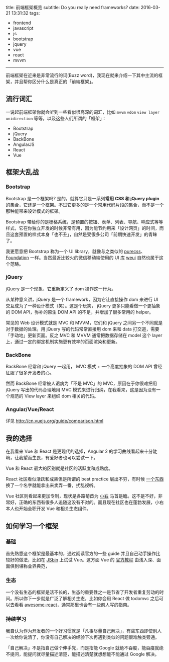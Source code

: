 title: 前端框架概览
subtitle: Do you really need frameworks?
date: 2016-03-21 13:31:32
tags:
  - frontend
  - javascript
  - js
  - bootstrap
  - jquery
  - vue
  - react
  - mvvm
---
前端框架在近来是非常流行的词(Buzz word)，我现在就来介绍一下其中主流的框架，并且帮你区分什么是真正的「前端框架」。

## 流行词汇

一说起前端框架你就会听到一些看似很高深的词汇，比如 `mvvm` `vdom` `view layer` `unidirection` 等等，以及这些人们所谓的「框架」：

- Bootstrap
- jQuery
- BackBone
- AngularJS
- React
- Vue

## 框架大乱战

### Bootstrap

Bootstrap 是一个框架吗? 是的，就算它只是一系列**常用 CSS 和 jQuery plugin** 的集合，它还是一个框架。不过它更多的是一个常用代码片段的集合，而不是一个那种能带来设计模式的框架。

Bootstrap 带给你的是栅格系统，是预置的按钮、表单、列表、导航、响应式等等样式，它在你独立开发的时候非常有用，因为能节约用来「设计网页」的时间，而且这套预置的样式本身「也不丑」，自然是受很多公司「前期快速开发」的青睐了。

我更愿意把 Bootstrap 称为一个 UI library，就像与之类似的 [purecss](http://purecss.io/)、 [Foundation](foundation.zurb.com) 一样。当然最近比较火的微信移动端使用的 UI 库 [weui](https://github.com/weui/weui) 自然也属于这个范畴。

### jQuery

jQuery 是一个现象，它重新定义了 dom 操作这一行为。

从某种意义讲，jQuery 是一个 framework，因为它让直接操作 dom 来进行 UI 交互成为了一种设计模式（笑）。这是个玩笑， jQuery 更多只能看做一个更抽象的 DOM API，弥补的原生 DOM API 的不足，并增加了很多常用的 helper。

常见的 Web 设计模式就是 MVC 和 MVVM，它们和 jQuery 之间另一个不同就是对于数据的处理。用 jQuery 写的代码常常直接用 dom 来和 data 打交道，需要「手动地」更新页面。反之 MVC 和 MVVM 通常把数据存储在 model 这个 layer 上，通过一定的绑定机制实施更有效率的页面渲染和更新。

### BackBone

BackBone 经常和 jQuery 一起用， MVC 模式 + 一个高度抽象的 DOM API 曾经征服了很多开发者的心。

然而 BackBone 经常被人诟病为「不是 MVC」的 MVC，原因在于你很难把用 jQuery 写出的代码合理地用 MVC 模式来进行归纳，在我看来，这是因为没有一个规范的 View layer 来组织 dom 相关的代码。

### Angular/Vue/React

详见 http://cn.vuejs.org/guide/comparison.html

## 我的选择

在我看来 Vue 和 React 是更现代的选择，Angular 2 的学习曲线看起来十分陡峭，让我望而生畏，有爱好者也可以尝试一下。

Vue 和 React 最大的区别就是社区的活跃度和成熟度。

React 社区看似活跃和成熟但是所谓的 best practice 层出不穷，有时候 [一个东西](http://sam.js.org/) 换了一个名字就能拿出来卖弄一番，扰乱视听。

Vue 社区则看起来更加专制，现状是各路菊苣为 [小右](http://evanyou.me/)  马首是瞻。这不是不好，非常好，正确的东西有很多人追随这没有不对的。而且现在社区也在蓬勃发展，小右本人也开始全职开发 Vue 和相关生态组件。

## 如何学习一个框架

### 基础

首先熟悉这个框架是最基本的，通过阅读官方的一些 guide 并且自己动手操作比较好的做法，比如在 [JSbin](http://jsbin.com/) 上试试 Vue。这方面 Vue 的 [官方教程](http://cn.vuejs.org/guide/) 由浅入深、面面俱到堪称业界典范，

### 生态

一个没有生态的框架是活不长的，生态的重要性之一是节省了开发者重复劳动的时间。所以你下一步就是广泛了解相关生态，比如你会用 React 做 todomvc 之后可以去看看 [awesome-react](https://github.com/enaqx/awesome-react)，通常那里也会有一些前人写的指南。

### 持续学习

我自认为作为开发者的一个好习惯就是「凡事尽量自己解决」，有些东西即使别人一次给你说清了，你没有自己解决的经验下次再遇到类似的问题很难触类旁通。

「自己解决」不是指自己做个伸手党，而是指能 Google 就绝不~~百度~~，能~~百度~~就绝不提问，能提问就尽量描述清楚，能描述清楚就想想能不能通过 Google 解决。
